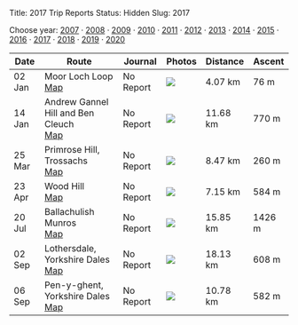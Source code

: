 Title: 2017 Trip Reports
Status: Hidden
Slug: 2017

<p>Choose year: <a href='/reports/2007/'>2007</a> &middot; <a href='/reports/2008/'>2008</a> &middot; <a href='/reports/2009/'>2009</a> &middot; <a href='/reports/2010/'>2010</a> &middot; <a href='/reports/2011/'>2011</a> &middot; <a href='/reports/2012/'>2012</a> &middot; <a href='/reports/2013/'>2013</a> &middot; <a href='/reports/2014/'>2014</a> &middot; <a href='/reports/2015/'>2015</a> &middot; <a href='/reports/2016/'>2016</a> &middot; <a href='/reports/2017/'>2017</a> &middot; <a href='/reports/2018/'>2018</a> &middot; <a href='/reports/2019/'>2019</a> &middot; <a href='/reports/2020/'>2020</a> </p>

<table class='list'>
<thead>
<tr class='list'>
<th class='list'>Date</th>
<th class='list'>Route</th>
<th class='list'>Journal</th>
<th class='list'>Photos</th>
<th class='list'>Distance</th>
<th class='list'>Ascent</th>
</tr>
</thead>

<tbody>

<tr class='list'>
<td class='list'>02 Jan</td>
<td class='list'>Moor Loch Loop<br /><a href='https://invertedworld.co.uk/hillwalking/trip/249'>Map</a></td>
<td class='list'>No Report</td>
<td class='list'><a href='https://www.flickr.com/photos/black_friction/sets/72157678864359075'><img src='https://farm1.staticflickr.com/587/32129320586_40541f0e06_s.jpg' ></a></td>
<td class='list'>4.07 km</td>
<td class='list'>76 m</td>
</tr>

<tr class='list'>
<td class='list'>14 Jan</td>
<td class='list'>Andrew Gannel Hill and Ben Cleuch<br /><a href='https://invertedworld.co.uk/hillwalking/trip/247'>Map</a></td>
<td class='list'>No Report</td>
<td class='list'><a href='https://www.flickr.com/photos/black_friction/sets/72157677677306440'><img src='https://farm1.staticflickr.com/774/31498814413_a1ee0208b9_s.jpg' ></a></td>
<td class='list'>11.68 km</td>
<td class='list'>770 m</td>
</tr>

<tr class='list'>
<td class='list'>25 Mar</td>
<td class='list'>Primrose Hill, Trossachs<br /><a href='https://invertedworld.co.uk/hillwalking/trip/231'>Map</a></td>
<td class='list'>No Report</td>
<td class='list'><a href='https://www.flickr.com/photos/black_friction/sets/72157680965846045'><img src='https://farm4.staticflickr.com/3854/33086877961_9ccb639550_s.jpg' ></a></td>
<td class='list'>8.47 km</td>
<td class='list'>260 m</td>
</tr>

<tr class='list'>
<td class='list'>23 Apr</td>
<td class='list'>Wood Hill<br /><a href='https://invertedworld.co.uk/hillwalking/trip/444'>Map</a></td>
<td class='list'>No Report</td>
<td class='list'><a href='https://www.flickr.com/photos/black_friction/sets/72157680373017212'><img src='https://farm5.staticflickr.com/4186/34093588042_95313e8a0a_s.jpg' ></a></td>
<td class='list'>7.15 km</td>
<td class='list'>584 m</td>
</tr>

<tr class='list'>
<td class='list'>20 Jul</td>
<td class='list'>Ballachulish Munros<br /><a href='https://invertedworld.co.uk/hillwalking/trip/442'>Map</a></td>
<td class='list'>No Report</td>
<td class='list'><a href='https://www.flickr.com/photos/black_friction/sets/72157686790656065'><img src='https://live.staticflickr.com/4316/36012284706_ebdd3b2139_s.jpg' ></a></td>
<td class='list'>15.85 km</td>
<td class='list'>1426 m</td>
</tr>

<tr class='list'>
<td class='list'>02 Sep</td>
<td class='list'>Lothersdale, Yorkshire Dales<br /><a href='https://invertedworld.co.uk/hillwalking/trip/443'>Map</a></td>
<td class='list'>No Report</td>
<td class='list'><a href='https://www.flickr.com/photos/black_friction/sets/72157686302290914'><img src='https://farm5.staticflickr.com/4407/36929813482_149645e42f_s.jpg' ></a></td>
<td class='list'>18.13 km</td>
<td class='list'>608 m</td>
</tr>

<tr class='list'>
<td class='list'>06 Sep</td>
<td class='list'>Pen-y-ghent, Yorkshire Dales<br /><a href='https://invertedworld.co.uk/hillwalking/trip/441'>Map</a></td>
<td class='list'>No Report</td>
<td class='list'><a href='https://www.flickr.com/photos/black_friction/sets/72157686320460243'><img src='https://farm5.staticflickr.com/4422/37089760895_113866db0b_s.jpg' ></a></td>
<td class='list'>10.78 km</td>
<td class='list'>582 m</td>
</tr>

</tbody>
</table>

